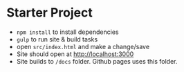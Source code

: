 # Starter Project

-   `npm install` to install dependencies
-   `gulp` to run site & build tasks
-   open `src/index.html` and make a change/save
-   Site should open at [http://localhost:3000](http://localhost:3000)
-   Site builds to `/docs` folder. Github pages uses this folder.
